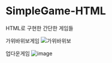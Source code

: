 # SimpleGame-HTML
HTML로 구현한 간단한 게임들

가위바위보게임
![가위바위보](https://user-images.githubusercontent.com/49627260/80164069-fbc8de00-8612-11ea-96aa-603861a4d434.png)

업다운게임
![image](https://user-images.githubusercontent.com/49627260/80164113-19964300-8613-11ea-9df2-ae1152241dd6.png)
